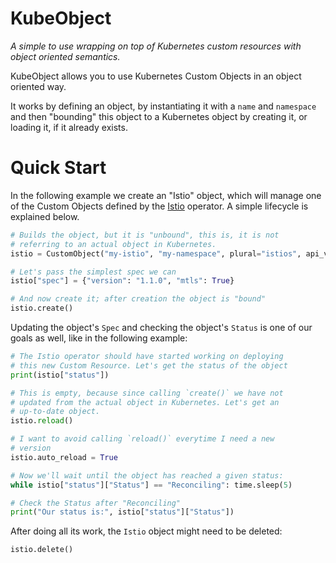 # KubeObject

_A simple to use wrapping on top of Kubernetes custom resources with
object oriented semantics._

KubeObject allows you to use Kubernetes Custom Objects in an object
oriented way.

It works by defining an object, by instantiating it with a `name` and
`namespace` and then "bounding" this object to a Kubernetes object by
creating it, or loading it, if it already exists.

# Quick Start

In the following example we create an "Istio" object, which will
manage one of the Custom Objects defined by the
[Istio](https://operatorhub.io/operator/istio) operator. A simple
lifecycle is explained below.

``` python
# Builds the object, but it is "unbound", this is, it is not
# referring to an actual object in Kubernetes.
istio = CustomObject("my-istio", "my-namespace", plural="istios", api_version="istio.banzaicloud.io/v1beta1")

# Let's pass the simplest spec we can
istio["spec"] = {"version": "1.1.0", "mtls": True}

# And now create it; after creation the object is "bound"
istio.create()
```

Updating the object's `Spec` and checking the object's `Status` is one
of our goals as well, like in the following example:

``` python
# The Istio operator should have started working on deploying
# this new Custom Resource. Let's get the status of the object
print(istio["status"])

# This is empty, because since calling `create()` we have not
# updated from the actual object in Kubernetes. Let's get an
# up-to-date object.
istio.reload()

# I want to avoid calling `reload()` everytime I need a new
# version
istio.auto_reload = True

# Now we'll wait until the object has reached a given status:
while istio["status"]["Status"] == "Reconciling": time.sleep(5)

# Check the Status after "Reconciling"
print("Our status is:", istio["status"]["Status"])
```

After doing all its work, the `Istio` object might need to be deleted:

``` python
istio.delete()
```
